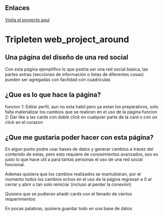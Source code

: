 ## Enlaces

[Visita el proyecto aquí](index.html)

# Tripleten web_project_around

## Una página del diseño de una red social

Con esta página ejemplifico lo que podria ser una red social basica, las partes extras (secciones de información o listas de diferentes cosas) pueden ser agregadas con facilidad con cuadriculas

## ¿Que es lo que hace la página?

funcion 1: Editar perfil, aun no esta habil pero ya estan los preparativos, solo falta materializar los cambios que se realicen en el uso de la página
funcion 2: Dar like a las cards con doble click en cualquier parte de la card o con un click en el corazon

## ¿Que me gustaria poder hacer con esta página?

En algun punto podre usar bases de datos y generar cambios a travez del contenido de estas, pero esto requiere de conosimientos avanzados, eso es justo lo que hace util a para tantas personas el uso de una red social funcional.

Ademas quisiera que los cambios realizados se mantubieran, por el momento todos los cambios echos en el uso de la página regresan a 0 al cerrar y abrir o tan solo reiniciar (incluso al perder la conexión)

Quisiera que se pudieran añadir cards con el llenado de ciertos requerimientos

En pocas palabras, quisiera guardar todo en una base de datos

